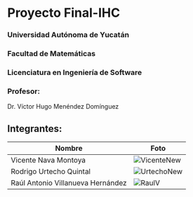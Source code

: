 # Proyecto Final-IHC
### Universidad Autónoma de Yucatán
### Facultad de Matemáticas
### Licenciatura en Ingeniería de Software
### Profesor: 
Dr. Víctor Hugo Menéndez Domínguez

## Integrantes:

| Nombre | Foto|
|---|---|
| Vicente Nava Montoya | ![VicenteNew](https://user-images.githubusercontent.com/89757481/152838884-b7a3a699-f2f7-4228-835c-edf10ede822f.jpg) |
| Rodrigo Urtecho Quintal | ![UrtechoNew](https://user-images.githubusercontent.com/89757481/152839135-4213472a-b536-4d06-931e-dddfcd6966ac.jpg) |
| Raúl Antonio Villanueva Hernández | ![RaulV](https://user-images.githubusercontent.com/89757481/152838570-5a1fea8d-73e8-47b5-8a0c-eb45c5843083.jpg) |


